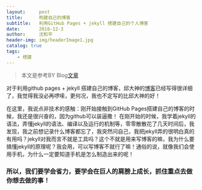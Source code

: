 ```yaml
---
layout:     post
title:      构建自己的博客
subtitle:   利用GitHub Pages + jekyll 搭建自己的个人博客
date:       2018-12-3
author:     沈和平
header-img: img/headerImage1.jpg
catalog: true
tags:
    - 搭建
---
```


> 本文是参考BY Blog[文章](http://qiubaiying.top/2017/02/06/%E5%BF%AB%E9%80%9F%E6%90%AD%E5%BB%BA%E4%B8%AA%E4%BA%BA%E5%8D%9A%E5%AE%A2/#Rename)

对于利用github pages + jekyll 搭建自己的博客，邱大神的[博客](http://qiubaiying.top/2017/02/06/%E5%BF%AB%E9%80%9F%E6%90%AD%E5%BB%BA%E4%B8%AA%E4%BA%BA%E5%8D%9A%E5%AE%A2/#Rename)已经写得很详细了，我觉得我没必再啰嗦，更何况，我也不定写的比邱大神的好！

在这里，我说点非技术的感触：刚开始接触到GitHub Pages搭建自己的博客的时候，我还是很兴奋的，因为github可以装逼撒！
在刚开始的时候，我学着jekyll的语法，弄懂jekyll的语法、编译以及运行的机制等，零零散散花了几天时间后，我发现，我之前想记录什么博客都忘了，我突然问自己，我把jekyll弄的很明白真的有用吗？jekyll对我而言不就是工具吗？这个不就是用来写博客的嘛，我为什么要搞懂jekyll的原理呢？我会用，可以写博客不就行了嘛！通俗的说，就像我们会使用手机，为什么一定要知道手机是怎么制造出来的呢！
### 所以，我们要学会省力，要学会在巨人的肩膀上成长，抓住重点去做你想去做的事！



